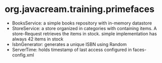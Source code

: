 # org.javacream.training.primefaces

* BooksService: a simple books repository with in-memory datastore
* StoreService: a store organized in categories with containing items. A store-Request retrieves the items in stock. simple implementation has always 42 items in stock
* IsbnGenerator: generates a unique ISBN using Random
* ServerTime: holds timestamp of last access configured in faces-config.xml
